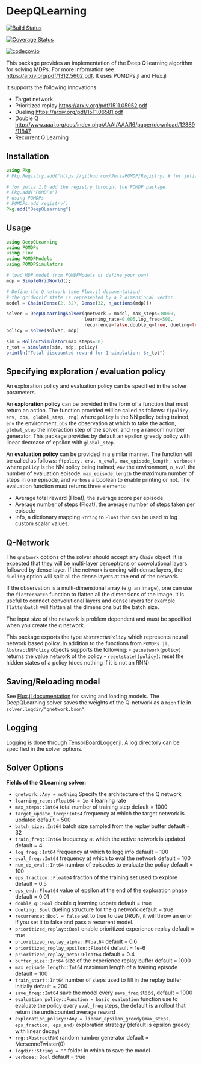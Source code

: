 # DeepQLearning

[![Build Status](https://travis-ci.org/JuliaPOMDP/DeepQLearning.jl.svg?branch=master)](https://travis-ci.org/JuliaPOMDP/DeepQLearning.jl)

[![Coverage Status](https://coveralls.io/repos/JuliaPOMDP/DeepQLearning.jl/badge.svg?branch=master&service=github)](https://coveralls.io/github/JuliaPOMDP/DeepQLearning.jl?branch=master)

[![codecov.io](http://codecov.io/github/JuliaPOMDP/DeepQLearning.jl/coverage.svg?branch=master)](http://codecov.io/github/JuliaPOMDP/DeepQLearning.jl?branch=master)

This package provides an implementation of the Deep Q learning algorithm for solving MDPs. For more information see https://arxiv.org/pdf/1312.5602.pdf.
It uses POMDPs.jl and Flux.jl

It supports the following innovations:
- Target network
- Prioritized replay https://arxiv.org/pdf/1511.05952.pdf
- Dueling https://arxiv.org/pdf/1511.06581.pdf
- Double Q http://www.aaai.org/ocs/index.php/AAAI/AAAI16/paper/download/12389/11847
- Recurrent Q Learning

## Installation

```Julia
using Pkg
# Pkg.Registry.add("https://github.com/JuliaPOMDP/Registry) # for julia 1.1+

# for julia 1.0 add the registry throught the POMDP package
# Pkg.add("POMDPs")
# using POMDPs
# POMDPs.add_registry() 
Pkg.add("DeepQLearning")
```

## Usage

```Julia
using DeepQLearning
using POMDPs
using Flux
using POMDPModels
using POMDPSimulators

# load MDP model from POMDPModels or define your own!
mdp = SimpleGridWorld();

# Define the Q network (see Flux.jl documentation)
# the gridworld state is represented by a 2 dimensional vector.
model = Chain(Dense(2, 32), Dense(32, n_actions(mdp)))

solver = DeepQLearningSolver(qnetwork = model, max_steps=10000, 
                             learning_rate=0.005,log_freq=500,
                             recurrence=false,double_q=true, dueling=true, prioritized_replay=true)
policy = solve(solver, mdp)

sim = RolloutSimulator(max_steps=30)
r_tot = simulate(sim, mdp, policy)
println("Total discounted reward for 1 simulation: $r_tot")
```

## Specifying exploration / evaluation policy

An exploration policy and evaluation policy can be specified in the solver parameters. 

An **exploration policy** can be provided in the form of a function that must return an action. The function provided will be called as follows: `f(policy, env, obs, global_step, rng)` where `policy` is the NN policy being trained, `env` the environment, `obs` the observation at which to take the action, `global_step` the interaction step of the solver, and `rng` a random number generator. This package provides by default an epsilon greedy policy with linear decrease of epsilon with `global_step`. 

An **evaluation policy** can be provided in a similar manner. The function will be called as follows: `f(policy, env, n_eval, max_episode_length, verbose)` where `policy` is the NN policy being trained, `env` the environment, `n_eval` the number of evaluation episode, `max_episode_length` the maximum number of steps in one episode, and `verbose` a boolean to enable printing or not. The evaluation function must returns three elements:
- Average total reward (Float), the average score per episode
- Average number of steps (Float), the average number of steps taken per episode
- Info, a dictionary mapping `String` to `Float` that can be used to log custom scalar values.

## Q-Network

The `qnetwork` options of the solver should accept any `Chain` object. It is expected that they will be multi-layer perceptrons or convolutional layers followed by dense layer. If the network is ending with dense layers, the `dueling` option will split all the dense layers at the end of the network. 

If the observation is a multi-dimensional array (e.g. an image), one can use the `flattenbatch` function to flatten all the dimensions of the image. It is useful to connect convolutional layers and dense layers for example. `flattenbatch` will flatten all the dimensions but the batch size. 

The input size of the network is problem dependent and must be specified when you create the q network.

This package exports the type `AbstractNNPolicy` which represents neural network based policy. In addition to the functions from `POMDPs.jl`, `AbstractNNPolicy` objects supports the following: 
    - `getnetwork(policy)`: returns the value network of the policy 
    - `resetstate!(policy)`: reset the hidden states of a policy (does nothing if it is not an RNN)

## Saving/Reloading model 

See [Flux.jl documentation](http://fluxml.ai/Flux.jl/stable/saving.html) for saving and loading models. The DeepQLearning solver saves the weights of the Q-network as a `bson` file in `solver.logdir/"qnetwork.bson"`.

## Logging

Logging is done through [TensorBoardLogger.jl](https://github.com/PhilipVinc/TensorBoardLogger.jl). A log directory can be specified in the solver options. 


## Solver Options

**Fields of the Q Learning solver:**
- `qnetwork::Any = nothing` Specify the architecture of the Q network 
- `learning_rate::Float64 = 1e-4` learning rate 
- `max_steps::Int64` total number of training step default = 1000
- `target_update_freq::Int64` frequency at which the target network is updated default = 500
- `batch_size::Int64` batch size sampled from the replay buffer default = 32
- `train_freq::Int64` frequency at which the active network is updated default  = 4
- `log_freq::Int64` frequency at which to logg info default = 100
- `eval_freq::Int64` frequency at which to eval the network default = 100
- `num_ep_eval::Int64` number of episodes to evaluate the policy default = 100
- `eps_fraction::Float64` fraction of the training set used to explore default = 0.5
- `eps_end::Float64` value of epsilon at the end of the exploration phase default = 0.01
- `double_q::Bool` double q learning udpate default = true
- `dueling::Bool` dueling structure for the q network default = true
- `recurrence::Bool = false` set to true to use DRQN, it will throw an error if you set it to false and pass a recurrent model.
- `prioritized_replay::Bool` enable prioritized experience replay default = true
- `prioritized_replay_alpha::Float64` default = 0.6
- `prioritized_replay_epsilon::Float64` default = 1e-6
- `prioritized_replay_beta::Float64` default = 0.4
- `buffer_size::Int64` size of the experience replay buffer default = 1000
- `max_episode_length::Int64` maximum length of a training episode default = 100
- `train_start::Int64` number of steps used to fill in the replay buffer initially default = 200
- `save_freq::Int64` save the model every `save_freq` steps, default = 1000
- `evaluation_policy::Function = basic_evaluation` function use to evaluate the policy every `eval_freq` steps, the default is a rollout that return the undiscounted average reward 
- `exploration_policy::Any = linear_epsilon_greedy(max_steps, eps_fraction, eps_end)` exploration strategy (default is epsilon greedy with linear decay)
- `rng::AbstractRNG` random number generator default = MersenneTwister(0)
- `logdir::String = ""` folder in which to save the model
- `verbose::Bool` default = true
